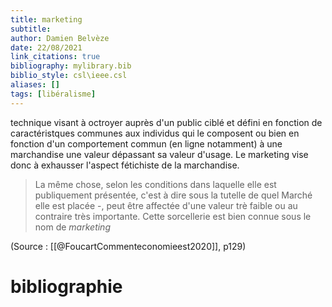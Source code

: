 ```yaml
---
title: marketing
subtitle:
author: Damien Belvèze
date: 22/08/2021
link_citations: true
bibliography: mylibrary.bib
biblio_style: csl\ieee.csl
aliases: []
tags: [libéralisme]
---
```


technique visant à octroyer auprès d'un public ciblé et défini en fonction de caractéristques communes aux individus qui le composent ou bien en fonction d'un comportement commun (en ligne notamment) à une marchandise une valeur dépassant sa valeur d'usage. 
Le marketing vise donc à exhausser l'aspect fétichiste de la marchandise. 

> La même chose, selon les conditions dans laquelle elle est publiquement présentée, c'est à dire sous la tutelle de quel Marché elle est placée -, peut être affectée d'une valeur trè faible ou au contraire  très importante. Cette sorcellerie est bien connue sous le nom de *marketing*

(Source : [[@FoucartCommenteconomieest2020]], p129)




# bibliographie

